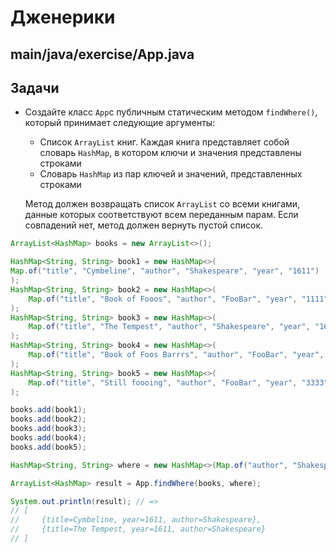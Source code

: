 # Дженерики

## main/java/exercise/App.java

## Задачи

* Создайте класс `App`с публичным статическим методом `findWhere()`, который принимает следующие аргументы:

  * Список `ArrayList` книг. Каждая книга представляет собой словарь `HashMap`, в котором ключи и значения представлены строками
  * Словарь `HashMap` из пар ключей и значений, представленных строками

  Метод должен возвращать список `ArrayList` со всеми книгами, данные которых соответствуют всем переданным парам. Если совпадений нет, метод должен вернуть пустой список.

```java
ArrayList<HashMap> books = new ArrayList<>();

HashMap<String, String> book1 = new HashMap<>(
Map.of("title", "Cymbeline", "author", "Shakespeare", "year", "1611")
);
HashMap<String, String> book2 = new HashMap<>(
    Map.of("title", "Book of Fooos", "author", "FooBar", "year", "1111")
);
HashMap<String, String> book3 = new HashMap<>(
    Map.of("title", "The Tempest", "author", "Shakespeare", "year", "1611")
);
HashMap<String, String> book4 = new HashMap<>(
    Map.of("title", "Book of Foos Barrrs", "author", "FooBar", "year", "2222")
);
HashMap<String, String> book5 = new HashMap<>(
    Map.of("title", "Still foooing", "author", "FooBar", "year", "3333")
);

books.add(book1);
books.add(book2);
books.add(book3);
books.add(book4);
books.add(book5);

HashMap<String, String> where = new HashMap<>(Map.of("author", "Shakespeare", "year", "1611"));

ArrayList<HashMap> result = App.findWhere(books, where);

System.out.println(result); // =>
// [
//     {title=Cymbeline, year=1611, author=Shakespeare},
//     {title=The Tempest, year=1611, author=Shakespeare}
// ]
```
